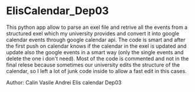 # ElisCalendar_Dep03
This python app allow to parse an exel file and retrive all the events from a structured exel which my university provides and convert it into google calendar events through google calendar api. 
The code is smart and after the first push on calendar knows if the calendar in the exel is updated and update also the google events in a smart way (only the single events and delete the one i don't need).
Most of the code is commented and not in the final relese because sometimes our university edits the structure of the calendar, so I left a lot of junk code inside to allow a fast edit in this cases.


Author: Calin Vasile Andrei
Elis calendar Dep03
